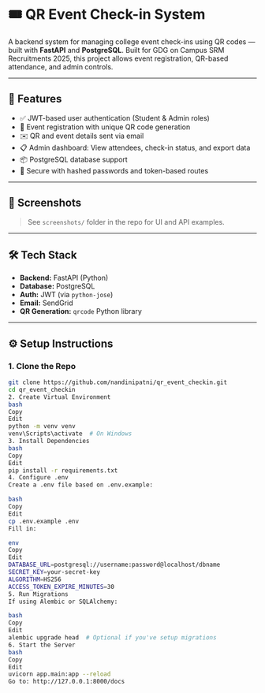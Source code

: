 # 🎟️ QR Event Check-in System

A backend system for managing college event check-ins using QR codes — built with **FastAPI** and **PostgreSQL**. Built for GDG on Campus SRM Recruitments 2025, this project allows event registration, QR-based attendance, and admin controls.

---

## 🚀 Features

- ✅ JWT-based user authentication (Student & Admin roles)
- 🎫 Event registration with unique QR code generation
- ✉️ QR and event details sent via email
- 📋 Admin dashboard: View attendees, check-in status, and export data
- 📦 PostgreSQL database support
- 🔐 Secure with hashed passwords and token-based routes

---

## 📸 Screenshots

> See `screenshots/` folder in the repo for UI and API examples.

---

## 🛠️ Tech Stack

- **Backend:** FastAPI (Python)
- **Database:** PostgreSQL
- **Auth:** JWT (via `python-jose`)
- **Email:** SendGrid
- **QR Generation:** `qrcode` Python library

---

## ⚙️ Setup Instructions

### 1. Clone the Repo

```bash
git clone https://github.com/nandinipatni/qr_event_checkin.git
cd qr_event_checkin
2. Create Virtual Environment
bash
Copy
Edit
python -m venv venv
venv\Scripts\activate  # On Windows
3. Install Dependencies
bash
Copy
Edit
pip install -r requirements.txt
4. Configure .env
Create a .env file based on .env.example:

bash
Copy
Edit
cp .env.example .env
Fill in:

env
Copy
Edit
DATABASE_URL=postgresql://username:password@localhost/dbname
SECRET_KEY=your-secret-key
ALGORITHM=HS256
ACCESS_TOKEN_EXPIRE_MINUTES=30
5. Run Migrations
If using Alembic or SQLAlchemy:

bash
Copy
Edit
alembic upgrade head  # Optional if you've setup migrations
6. Start the Server
bash
Copy
Edit
uvicorn app.main:app --reload
Go to: http://127.0.0.1:8000/docs
